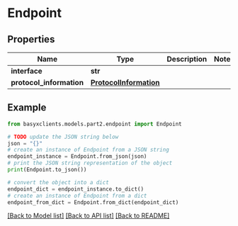 # Endpoint


## Properties

Name | Type | Description | Notes
------------ | ------------- | ------------- | -------------
**interface** | **str** |  | 
**protocol_information** | [**ProtocolInformation**](ProtocolInformation.md) |  | 

## Example

```python
from basyxclients.models.part2.endpoint import Endpoint

# TODO update the JSON string below
json = "{}"
# create an instance of Endpoint from a JSON string
endpoint_instance = Endpoint.from_json(json)
# print the JSON string representation of the object
print(Endpoint.to_json())

# convert the object into a dict
endpoint_dict = endpoint_instance.to_dict()
# create an instance of Endpoint from a dict
endpoint_from_dict = Endpoint.from_dict(endpoint_dict)
```
[[Back to Model list]](../README.md#documentation-for-models) [[Back to API list]](../README.md#documentation-for-api-endpoints) [[Back to README]](../README.md)


